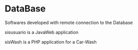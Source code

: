 # DataBase
Softwares developed with remote connection to the Database


sisusuario is a JavaWeb application

sisWash is a PHP application for a Car-Wash
